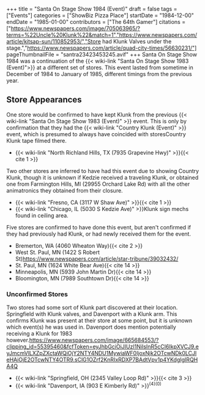+++
title = "Santa On Stage Show 1984 (Event)"
draft = false
tags = ["Events"]
categories = ["ShowBiz Pizza Place"]
startDate = "1984-12-00"
endDate = "1985-01-00"
contributors = ["The 64th Gamer"]
citations = ["https://www.newspapers.com/image/705063965/?terms=%22Uncle%20Klunk%22&match=1","https://www.newspapers.com/article/kitsap-sun/110852953/","Store had Klunk Valves under the stage.","https://www.newspapers.com/article/quad-city-times/56630231/"]
pageThumbnailFile = "santra23423453245.avif"
+++
Santa On Stage Show 1984 was a continuation of the {{< wiki-link "Santa On Stage Show 1983 (Event)">}} at a different set of stores. This event lasted from sometime in December of 1984 to January of 1985, different timings from the previous year.

## Store Appearances

One store would be confirmed to have kept Klunk from the previous {{< wiki-link "Santa On Stage Show 1983 (Event)" >}} event. This is only by confirmation that they had the {{< wiki-link "Country Klunk (Event)" >}} event, which is presumed to always have coincided with storesCountry Klunk tape filmed there.

- {{< wiki-link "North Richland Hills, TX (7935 Grapevine Hwy)" >}}{{< cite 1 >}}

Two other stores are inferred to have had this event due to showing Country Klunk, though it is unknown if Kedzie received a traveling Klunk, or obtained one from Farmington Hills, MI (29955 Orchard Lake Rd) with all the other animatronics they obtained from their closure.

- {{< wiki-link "Fresno, CA (3117 W Shaw Ave)" >}}{{< cite 1 >}}
- {{< wiki-link "Chicago, IL (5030 S Kedzie Ave)" >}}Klunk sign mechs found in ceiling area.

Five stores are confirmed to have done this event, but aren't confirmed if they had previously had Klunk, or had newly received them for the event.

- Bremerton, WA (4060 Wheaton Way){{< cite 2 >}}
- West St. Paul, MN (1422 S Robert St)https://www.newspapers.com/article/star-tribune/39032432/
- St. Paul, MN (1624 White Bear Ave){{< cite 14 >}}
- Minneapolis, MN (5939 John Martin Dr){{< cite 14 >}}
- Bloomington, MN (7989 Southtown Dr){{< cite 14 >}}

### Unconfirmed Stores

Two stores had some sort of Klunk part discovered at their location. Springfield with Klunk valves, and Davenport with a Klunk arm. This confirms Klunk was present at their store at some point, but it is unknown which event(s) he was used in. Davenport does mention potentially receiving a Klunk for 1983 however.https://www.newspapers.com/image/665684553/?clipping_id=55395460&fcfToken=eyJhbGciOiJIUzI1NiIsInR5cCI6IkpXVCJ9.eyJmcmVlLXZpZXctaWQiOjY2NTY4NDU1MywiaWF0IjoxNjk2OTcwNDk0LCJleHAiOjE2OTcwNTY4OTR9.sClG1OZrf2KnRIxRDXP7BAdtVpv1p4YKdgIgIRQHA4Q

- {{< wiki-link "Springfield, OH (2345 Valley Loop Rd)" >}}{{< cite 3 >}}
- {{< wiki-link "Davenport, IA (903 E Kimberly Rd)" >}}<sup>(4)(0)</sup>
